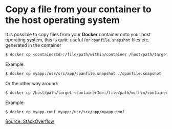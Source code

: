 # Copy a file from your container to the host operating system

It is possible to copy files from your **Docker** container onto your host operating system, this is quite useful for `cpanfile.snapshot` files etc. generated in the container

```bash
$ docker cp <containerId>:/file/path/within/container /host/path/target
```

Example:

```bash
$ docker cp myapp:/usr/src/app/cpanfile.snapshot ./cpanfile.snapshot
```

Or the other way around:

```bash
$ docker cp /host/path/target <containerId>:/file/path/within/container
```

Example:

```bash
$ docker cp myapp.conf myapp:/usr/src/app/myapp.conf
```

[Source: StackOverflow](https://stackoverflow.com/questions/22049212/docker-copy-file-from-container-to-host)
